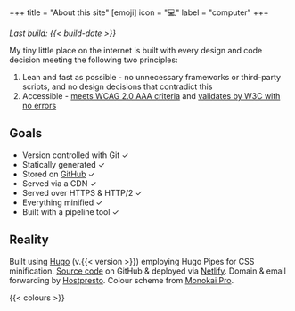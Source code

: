 +++
title = "About this site"
[emoji]
	icon = "💻"
	label = "computer"
+++

*Last build: {{< build-date >}}*

My tiny little place on the internet is built with every design and code decision meeting the following two principles:

1. Lean and fast as possible - no unnecessary frameworks or third-party scripts, and no design decisions that contradict this
2. Accessible - [meets WCAG 2.0 AAA criteria](http://wave.webaim.org/report#/https://www.alicegherbison.com/) and [validates by W3C with no errors](https://validator.w3.org/nu/?checkerrorpages=yes&useragent=Validator.nu%2FLV+http%3A%2F%2Fvalidator.w3.org%2Fservices&acceptlanguage=&doc=https%3A%2F%2Fwww.alicegherbison.com%2F)

## Goals

* Version controlled with Git &check;
* Statically generated &check;
* Stored on [GitHub](https://www.github.com/alicegherbison) &check;
* Served via a CDN &check;
* Served over HTTPS &amp; HTTP/2 &check;
* Everything minified &check;
* Built with a pipeline tool &check;

## Reality

Built using [Hugo](https://gohugo.io) (v.{{< version >}}) employing Hugo Pipes for CSS minification. [Source code](https://github.com/alicegherbison/alicegherbison.com) on GitHub &amp; deployed via [Netlify](https://www.netlify.com). Domain &amp; email forwarding by [Hostpresto](https://hostpresto.com/my/aff.php?aff=289). Colour scheme from [Monokai Pro](https://www.monokai.pro/).

{{< colours >}}
